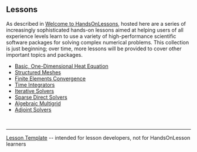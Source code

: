 Lessons
------------

As described in [Welcome to HandsOnLessons](../README.md), hosted here are a series of increasingly sophisticated hands-on lessons aimed at helping users of all experience levels learn to use a variety of high-performance scientific software packages for solving complex numerical problems.  This collection is just beginning; over time, more lessons will be provided to cover other important topics and packages.

* [Basic, One-Dimensional Heat Equation](hand_coded_heat/lesson.md)
* [Structured Meshes](AMReX/lesson.md)
* [Finite Elements Convergence](mfem_convergence/lesson.md)
* [Time Integrators](time_integrators/lesson.md)
* [Iterative Solvers](iterativesolvers/lesson.md)
* [Sparse Direct Solvers](superlu-mfem/lesson.md)
* [Algebraic Multigrid](AMG/lesson.md)
* [Adjoint Solvers](adjoint/lesson.md)

&nbsp;

---

[Lesson Template](lesson_template/lesson.md) -- intended for lesson developers, not for HandsOnLesson learners
